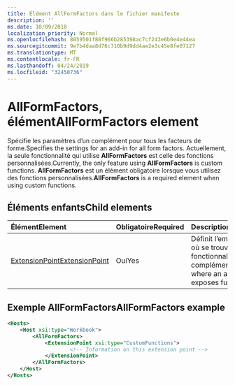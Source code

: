 ```yaml
---
title: Élément AllFormFactors dans le fichier manifeste
description: ''
ms.date: 10/09/2018
localization_priority: Normal
ms.openlocfilehash: 8059501f88f966b285398ac7cf243e6b0e4e44ea
ms.sourcegitcommit: 9e7b4daa8d76c710b9d9dd4ae2e3c45e8fe07127
ms.translationtype: MT
ms.contentlocale: fr-FR
ms.lasthandoff: 04/24/2019
ms.locfileid: "32450736"
---
```

# <a name="allformfactors-element"></a><span data-ttu-id="0cf08-102">AllFormFactors, élément</span><span class="sxs-lookup"><span data-stu-id="0cf08-102">AllFormFactors element</span></span>

<span data-ttu-id="0cf08-103">Spécifie les paramètres d’un complément pour tous les facteurs de forme.</span><span class="sxs-lookup"><span data-stu-id="0cf08-103">Specifies the settings for an add-in for all form factors.</span></span> <span data-ttu-id="0cf08-104">Actuellement, la seule fonctionnalité qui utilise **AllFormFactors** est celle des fonctions personnalisées.</span><span class="sxs-lookup"><span data-stu-id="0cf08-104">Currently, the only feature using **AllFormFactors** is custom functions.</span></span> <span data-ttu-id="0cf08-105">**AllFormFactors** est un élément obligatoire lorsque vous utilisez des fonctions personnalisées.</span><span class="sxs-lookup"><span data-stu-id="0cf08-105">**AllFormFactors** is a required element when using custom functions.</span></span>

## <a name="child-elements"></a><span data-ttu-id="0cf08-106">Éléments enfants</span><span class="sxs-lookup"><span data-stu-id="0cf08-106">Child elements</span></span>

|  <span data-ttu-id="0cf08-107">Élément</span><span class="sxs-lookup"><span data-stu-id="0cf08-107">Element</span></span> |  <span data-ttu-id="0cf08-108">Obligatoire</span><span class="sxs-lookup"><span data-stu-id="0cf08-108">Required</span></span>  |  <span data-ttu-id="0cf08-109">Description</span><span class="sxs-lookup"><span data-stu-id="0cf08-109">Description</span></span>  |
|:-----|:-----|:-----|
|  [<span data-ttu-id="0cf08-110">ExtensionPoint</span><span class="sxs-lookup"><span data-stu-id="0cf08-110">ExtensionPoint</span></span>](extensionpoint.md) |  <span data-ttu-id="0cf08-111">Oui</span><span class="sxs-lookup"><span data-stu-id="0cf08-111">Yes</span></span> |  <span data-ttu-id="0cf08-112">Définit l’emplacement où se trouvent les fonctionnalités d’un complément</span><span class="sxs-lookup"><span data-stu-id="0cf08-112">Defines where an add-in exposes functionality.</span></span> |

## <a name="allformfactors-example"></a><span data-ttu-id="0cf08-113">Exemple AllFormFactors</span><span class="sxs-lookup"><span data-stu-id="0cf08-113">AllFormFactors example</span></span>

```xml
<Hosts>
    <Host xsi:type="Workbook">
        <AllFormFactors>
            <ExtensionPoint xsi:type="CustomFunctions">
                    <!-- Information on this extension point -->
            </ExtensionPoint>
        </AllFormFactors>
    </Host>
</Hosts>
```

